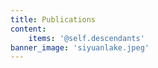 ```yaml
---
title: Publications
content:
    items: '@self.descendants'
banner_image: 'siyuanlake.jpeg'
---
```


